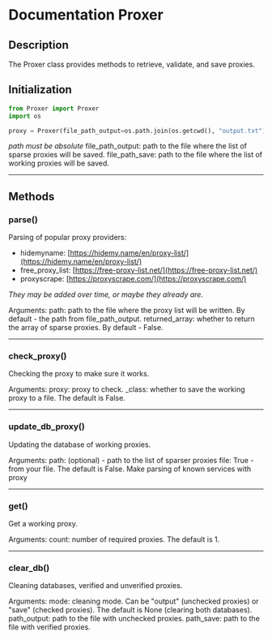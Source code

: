# Documentation Proxer

## Description
The Proxer class provides methods to retrieve, validate, and save proxies.

## Initialization
```python
from Proxer import Proxer
import os

proxy = Proxer(file_path_output=os.path.join(os.getcwd(), "output.txt"), file_path_save=os.path.join(os.getcwd(), "save.txt"))
```

*path must be absolute*
file_path_output: path to the file where the list of sparse proxies will be saved.
file_path_save: path to the file where the list of working proxies will be saved.

---
## Methods

### parse()
Parsing of popular proxy providers:

- hidemyname: [https://hidemy.name/en/proxy-list/](https://hidemy.name/en/proxy-list/)
- free_proxy_list: [https://free-proxy-list.net/](https://free-proxy-list.net/) 
- proxyscrape: [https://proxyscrape.com/](https://proxyscrape.com/)  

*They may be added over time, or maybe they already are.*

Arguments:
path: path to the file where the proxy list will be written. By default - the path from file_path_output.
returned_array: whether to return the array of sparse proxies. By default - False.


---
### check_proxy()
Checking the proxy to make sure it works.

Arguments:
proxy: proxy to check.
_class: whether to save the working proxy to a file. The default is False.


---
### update_db_proxy()
Updating the database of working proxies.

Arguments:
path: (optional) - path to the list of sparser proxies
file: True - from your file. The default is False. Make parsing of known services with proxy


---
### get()
Get a working proxy.

Arguments:
count: number of required proxies. The default is 1.

---
### clear_db()
Cleaning databases, verified and unverified proxies.

Arguments:
mode: cleaning mode. Can be "output" (unchecked proxies) or "save" (checked proxies). The default is None (clearing both databases).
path_output: path to the file with unchecked proxies.
path_save: path to the file with verified proxies.